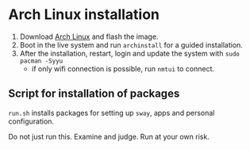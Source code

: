 # Arch Linux installation

1. Download [Arch Linux](https://archlinux.org/download/) and flash the image.
2. Boot in the live system and run `archinstall` for a guided installation.
3. After the installation, restart, login and update the system with `sudo pacman -Syyu`
    - if only wifi connection is possible, run `nmtui` to connect.

## Script for installation of packages

`run.sh` installs packages for setting up `sway`, apps and personal configuration.

Do not just run this. Examine and judge. Run at your own risk.
